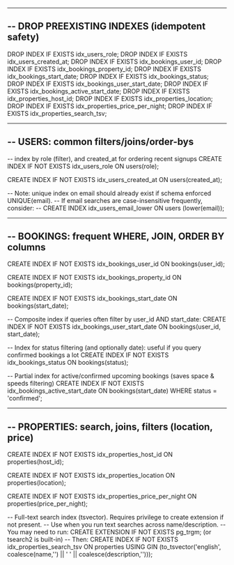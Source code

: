 

-------------------------
-- DROP PREEXISTING INDEXES (idempotent safety)
-------------------------
DROP INDEX IF EXISTS idx_users_role;
DROP INDEX IF EXISTS idx_users_created_at;
DROP INDEX IF EXISTS idx_bookings_user_id;
DROP INDEX IF EXISTS idx_bookings_property_id;
DROP INDEX IF EXISTS idx_bookings_start_date;
DROP INDEX IF EXISTS idx_bookings_status;
DROP INDEX IF EXISTS idx_bookings_user_start_date;
DROP INDEX IF EXISTS idx_bookings_active_start_date;
DROP INDEX IF EXISTS idx_properties_host_id;
DROP INDEX IF EXISTS idx_properties_location;
DROP INDEX IF EXISTS idx_properties_price_per_night;
DROP INDEX IF EXISTS idx_properties_search_tsv;

-------------------------
-- USERS: common filters/joins/order-bys
-------------------------
-- index by role (filter), and created_at for ordering recent signups
CREATE INDEX IF NOT EXISTS idx_users_role
  ON users(role);

CREATE INDEX IF NOT EXISTS idx_users_created_at
  ON users(created_at);

-- Note: unique index on email should already exist if schema enforced UNIQUE(email).
-- If email searches are case-insensitive frequently, consider:
-- CREATE INDEX idx_users_email_lower ON users (lower(email));

-------------------------
-- BOOKINGS: frequent WHERE, JOIN, ORDER BY columns
-------------------------
CREATE INDEX IF NOT EXISTS idx_bookings_user_id
  ON bookings(user_id);

CREATE INDEX IF NOT EXISTS idx_bookings_property_id
  ON bookings(property_id);

CREATE INDEX IF NOT EXISTS idx_bookings_start_date
  ON bookings(start_date);

-- Composite index if queries often filter by user_id AND start_date:
CREATE INDEX IF NOT EXISTS idx_bookings_user_start_date
  ON bookings(user_id, start_date);

-- Index for status filtering (and optionally date): useful if you query confirmed bookings a lot
CREATE INDEX IF NOT EXISTS idx_bookings_status
  ON bookings(status);

-- Partial index for active/confirmed upcoming bookings (saves space & speeds filtering)
CREATE INDEX IF NOT EXISTS idx_bookings_active_start_date
  ON bookings(start_date)
  WHERE status = 'confirmed';

-------------------------
-- PROPERTIES: search, joins, filters (location, price)
-------------------------
CREATE INDEX IF NOT EXISTS idx_properties_host_id
  ON properties(host_id);

CREATE INDEX IF NOT EXISTS idx_properties_location
  ON properties(location);

CREATE INDEX IF NOT EXISTS idx_properties_price_per_night
  ON properties(price_per_night);

-- Full-text search index (tsvector). Requires privilege to create extension if not present.
-- Use when you run text searches across name/description.
-- You may need to run: CREATE EXTENSION IF NOT EXISTS pg_trgm; (or tsearch2 is built-in)
-- Then:
CREATE INDEX IF NOT EXISTS idx_properties_search_tsv
  ON properties
  USING GIN (to_tsvector('english', coalesce(name,'') || ' ' || coalesce(description,'')));

